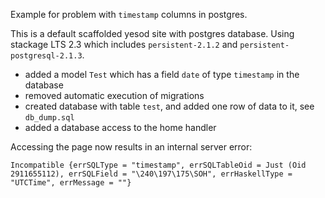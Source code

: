Example for problem with `timestamp` columns in postgres.

This is a default scaffolded yesod site with postgres database. Using
stackage LTS 2.3 which includes `persistent-2.1.2` and
`persistent-postgresql-2.1.3`.

* added a model `Test` which has a field `date` of type `timestamp` in the database
* removed automatic execution of migrations
* created database with table `test`, and added one row of data to it, see `db_dump.sql`
* added a database access to the home handler

Accessing the page now results in an internal server error:

```
Incompatible {errSQLType = "timestamp", errSQLTableOid = Just (Oid 2911655112), errSQLField = "\240\197\175\SOH", errHaskellType = "UTCTime", errMessage = ""}
```
